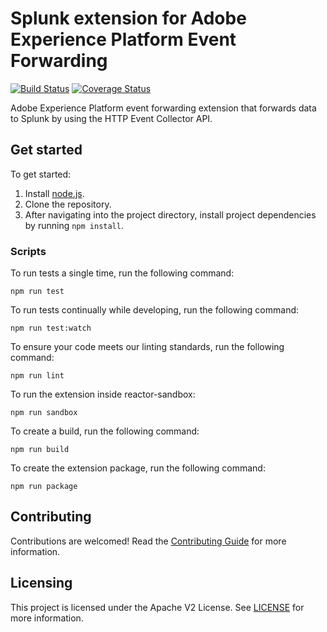 # Splunk extension for Adobe Experience Platform Event Forwarding

[![Build Status](https://img.shields.io/github/actions/workflow/status/adobe/reactor-extension-splunk-edge/node.js.yml?style=flat)](https://github.com/adobe/reactor-extension-splunk-edge/actions)
[![Coverage Status](https://coveralls.io/repos/github/adobe/reactor-extension-splunk-edge/badge.svg?branch=main)](https://coveralls.io/github/adobe/reactor-extension-splunk-edge?branch=main)

Adobe Experience Platform event forwarding extension that forwards data to Splunk by using the HTTP Event Collector API.

## Get started

To get started:

1. Install [node.js](https://nodejs.org/).
2. Clone the repository.
3. After navigating into the project directory, install project dependencies by running `npm install`.

### Scripts

To run tests a single time, run the following command:

`npm run test`

To run tests continually while developing, run the following command:

`npm run test:watch`

To ensure your code meets our linting standards, run the following command:

`npm run lint`

To run the extension inside reactor-sandbox:

`npm run sandbox`

To create a build, run the following command:

`npm run build`

To create the extension package, run the following command:

`npm run package`

## Contributing

Contributions are welcomed! Read the [Contributing Guide](./.github/CONTRIBUTING.md) for more information.

## Licensing

This project is licensed under the Apache V2 License. See [LICENSE](LICENSE) for more information.
